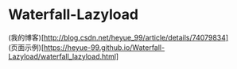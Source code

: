 # Waterfall-Lazyload

(我的博客)[http://blog.csdn.net/heyue_99/article/details/74079834]    
(页面示例)[https://heyue-99.github.io/Waterfall-Lazyload/waterfall_lazyload.html]
